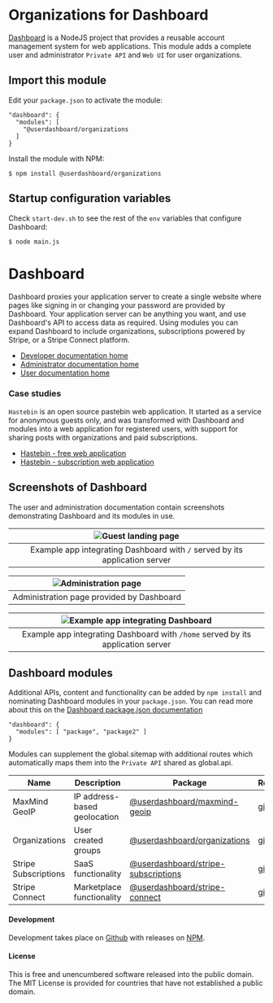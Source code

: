 # Organizations for Dashboard

[Dashboard](https://github.com/userdashboard/dashboard) is a NodeJS project that provides a reusable account management system for web applications.  This module adds a complete user and administrator `Private API` and `Web UI` for user organizations.

## Import this module

Edit your `package.json` to activate the module:

    "dashboard": {
      "modules": [
        "@userdashboard/organizations
      ]
    }

Install the module with NPM:

    $ npm install @userdashboard/organizations

## Startup configuration variables

Check `start-dev.sh` to see the rest of the `env` variables that configure Dashboard:

    $ node main.js

# Dashboard

Dashboard proxies your application server to create a single website where pages like signing in or changing your password are provided by Dashboard.  Your application server can be anything you want, and use Dashboard's API to access data as required.  Using modules you can expand Dashboard to include organizations, subscriptions powered by Stripe, or a Stripe Connect platform.

- [Developer documentation home](https://userdashboard.github.io/developers/)
- [Administrator documentation home](https://userdashboard.github.io/administrators/)
- [User documentation home](https://userdashboard.github.io/users/)

### Case studies 

`Hastebin` is an open source pastebin web application.  It started as a service for anonymous guests only, and was transformed with Dashboard and modules into a web application for registered users, with support for sharing posts with organizations and paid subscriptions.

- [Hastebin - free web application](https://userdashboard.github.io/integrations/hastebin-free-saas.html)
- [Hastebin - subscription web application](https://userdashboard.github.io/integrations/hastebin-saas-subscription.html)

## Screenshots of Dashboard

The user and administration documentation contain screenshots demonstrating Dashboard and its modules in use. 

| ![Guest landing page](https://userdashboard.github.io/developers/integrations/hastebin-subscription-saas/1-index-page.png?raw=true) | 
|:---------------------------------------------------------------------------------------------------------------:|
| Example app integrating Dashboard with `/` served by its application server |

| ![Administration page](https://userdashboard.github.io/developers/integrations/hastebin-subscription-saas/3-owner-views-subscription-administration.png?raw=true) |
|:---------------------------------------------------------------------------------------------------------------:|
| Administration page provided by Dashboard |

| ![Example app integrating Dashboard ](https://userdashboard.github.io/developers/integrations/hastebin-subscription-saas/14-second-user-creates-shared-post.png?raw=true) |
|:---------------------------------------------------------------------------------------------------------------:|
| Example app integrating Dashboard with `/home` served by its application server |

## Dashboard modules

Additional APIs, content and functionality can be added by `npm install` and nominating Dashboard modules in your `package.json`.  You can read more about this on the [Dashboard package.json documentation](https://userdashboard.github.io/developers/dashboard-package-json.html)

    "dashboard": {
      "modules": [ "package", "package2" ]
    }

Modules can supplement the global.sitemap with additional routes which automatically maps them into the `Private API` shared as global.api.

| Name | Description | Package   | Repository |
|------|-------------|-----------|------------|
| MaxMind GeoIP | IP address-based geolocation | [@userdashboard/maxmind-geoip](https://npmjs.com/package/userdashboard/maxmind-geoip)| [github](https://github.com/userdashboard/maxmind-geoip) |
| Organizations | User created groups | [@userdashboard/organizations](https://npmjs.com/package/userdashboard/organizations) | [github](https://github.com/userdashboard/organizations) |
| Stripe Subscriptions | SaaS functionality | [@userdashboard/stripe-subscriptions](https://npmjs.com/package/userdashboard/stripe-subscriptions) | [github](https://github.com/userdashboard/stripe-subscriptions) |
| Stripe Connect | Marketplace functionality | [@userdashboard/stripe-connect](https://npmjs.com/package/userdashboard/stripe-connect) | [github](https://github.com/userdashboard/stripe-connect)

#### Development

Development takes place on [Github](https://github.com/userdashboard/organizations) with releases on [NPM](https://www.npmjs.com/package/@userdashboard/organizations).

#### License

This is free and unencumbered software released into the public domain.  The MIT License is provided for countries that have not established a public domain.